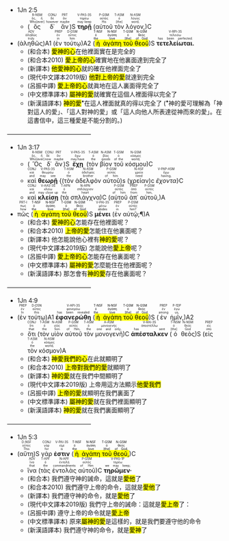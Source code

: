 


- <rt>1Jn 2:5</rt> 
	- (<RUBY><ruby><ruby>ὃς<rt>Who[ever]</rt></ruby><rt>ὅς, ἥ</rt></ruby><rt>R-NSM</rt></RUBY> <RUBY><ruby><ruby>δ᾽<rt>however</rt></ruby><rt>δέ</rt></ruby><rt>CONJ</rt></RUBY> <RUBY><ruby><ruby>ἂν<rt>maybe</rt></ruby><rt>ἄν</rt></ruby><rt>PRT</rt></RUBY>)S <RUBY><ruby><ruby>**τηρῇ**<rt>may keep</rt></ruby><rt>τηρέω</rt></ruby><rt>V-PAS-3S</rt></RUBY> (<RUBY><ruby><ruby>αὐτοῦ<rt>His</rt></ruby><rt>αὐτός</rt></ruby><rt>P-GSM</rt></RUBY> <RUBY><ruby><ruby>τὸν<rt>[the]</rt></ruby><rt>ὁ</rt></ruby><rt>T-ASM</rt></RUBY> <RUBY><ruby><ruby>λόγον,<rt>word,</rt></ruby><rt>λόγος</rt></ruby><rt>N-ASM</rt></RUBY>)C 
- (<RUBY><ruby><ruby>ἀληθῶς<rt>truly</rt></ruby><rt>ἀληθῶς</rt></ruby><rt>ADV</rt></RUBY>)A1 (<RUBY><ruby><ruby>ἐν<rt>in</rt></ruby><rt>ἐν</rt></ruby><rt>PREP</rt></RUBY> <RUBY><ruby><ruby>τούτῳ<rt>him</rt></ruby><rt>οὗτος</rt></ruby><rt>D-DSM</rt></RUBY>)A2 (<mark><RUBY><ruby><ruby>ἡ<rt>the</rt></ruby><rt>ὁ</rt></ruby><rt>T-NSF</rt></RUBY> <RUBY><ruby><ruby>ἀγάπη<rt>love</rt></ruby><rt>ἀγάπη</rt></ruby><rt>N-NSF</rt></RUBY> <RUBY><ruby><ruby>τοῦ<rt>[the]</rt></ruby><rt>ὁ</rt></ruby><rt>T-GSM</rt></RUBY> <RUBY><ruby><ruby>θεοῦ<rt>of God</rt></ruby><rt>θεός</rt></ruby><rt>N-GSM</rt></RUBY></mark>)S <RUBY><ruby><ruby>**τετελείωται.**<rt>has been perfected.</rt></ruby><rt>τελειόω</rt></ruby><rt>V-RPI-3S</rt></RUBY> 
	- (和合本) <mark>愛神的心</mark>在他裡面實在是完全的
	- (和合本2010) <mark>愛上帝的心</mark>確實地在他裏面達到完全了
	- (新譯本) <mark>他愛神的心</mark>就的確在他裡面完全了
	- (現代中文譯本2019版) <mark>他對上帝的愛</mark>就達到完全
	- (呂振中譯) <mark>愛上帝的心</mark>就眞地在這人裏面得完全了
	- (中文標準譯本) <mark>屬神的愛</mark>就確實在這個人裡面得以完全了
	- (新漢語譯本) <mark>神的愛</mark><sup>⁕</sup>在這人裡面就真的得以完全了 (<sup>⁕</sup>神的愛可理解為「神對這人的愛」、「這人對神的愛」或「這人向他人所表達從神而來的愛」。在這書信中，這三種愛是不能分割的。)

——————————————
- <rt>1Jn 3:17</rt> 
	- (<RUBY><ruby><ruby>Ὃς<rt>Who[ever]</rt></ruby><rt>ὅς, ἥ</rt></ruby><rt>R-NSM</rt></RUBY> <RUBY><ruby><ruby>δ᾽<rt>now</rt></ruby><rt>δέ</rt></ruby><rt>CONJ</rt></RUBY> <RUBY><ruby><ruby>ἂν<rt>maybe</rt></ruby><rt>ἄν</rt></ruby><rt>PRT</rt></RUBY>)S <RUBY><ruby><ruby>**ἔχῃ**<rt>may have</rt></ruby><rt>ἔχω</rt></ruby><rt>V-PAS-3S</rt></RUBY> (<RUBY><ruby><ruby>τὸν<rt>the</rt></ruby><rt>ὁ</rt></ruby><rt>T-ASM</rt></RUBY> <RUBY><ruby><ruby>βίον<rt>goods</rt></ruby><rt>βίος</rt></ruby><rt>N-ASM</rt></RUBY> <RUBY><ruby><ruby>τοῦ<rt>of the</rt></ruby><rt>ὁ</rt></ruby><rt>T-GSM</rt></RUBY> <RUBY><ruby><ruby>κόσμου<rt>world,</rt></ruby><rt>κόσμος</rt></ruby><rt>N-GSM</rt></RUBY>)C 
	- <RUBY><ruby><ruby>καὶ<rt>and</rt></ruby><rt>καί</rt></ruby><rt>CONJ</rt></RUBY> <RUBY><ruby><ruby>**θεωρῇ**<rt>may see</rt></ruby><rt>θεωρέω</rt></ruby><rt>V-PAS-3S</rt></RUBY> {<rt>(</rt><RUBY><ruby><ruby>τὸν<rt>the</rt></ruby><rt>ὁ</rt></ruby><rt>T-ASM</rt></RUBY> <RUBY><ruby><ruby>ἀδελφὸν<rt>brother</rt></ruby><rt>ἀδελφός</rt></ruby><rt>N-ASM</rt></RUBY> <RUBY><ruby><ruby>αὐτοῦ<rt>of him</rt></ruby><rt>αὐτός</rt></ruby><rt>P-GSM</rt></RUBY>)<rt>s</rt> <rt>(</rt><RUBY><ruby><ruby>χρείαν<rt>need</rt></ruby><rt>χρεία</rt></ruby><rt>N-ASF</rt></RUBY>)<rt>c</rt> <RUBY><ruby><ruby>*ἔχοντα*<rt>having,</rt></ruby><rt>ἔχω</rt></ruby><rt>V-PAP-ASM</rt></RUBY>}C 
	- <RUBY><ruby><ruby>καὶ<rt>and</rt></ruby><rt>καί</rt></ruby><rt>CONJ</rt></RUBY> <RUBY><ruby><ruby>**κλείσῃ**<rt>may close up</rt></ruby><rt>κλείω</rt></ruby><rt>V-AAS-3S</rt></RUBY> (<RUBY><ruby><ruby>τὰ<rt>the</rt></ruby><rt>ὁ</rt></ruby><rt>T-APN</rt></RUBY> <RUBY><ruby><ruby>σπλάγχνα<rt>heart</rt></ruby><rt>σπλάγχνον</rt></ruby><rt>N-APN</rt></RUBY>)C (<RUBY><ruby><ruby>αὐτοῦ<rt>of him</rt></ruby><rt>αὐτός</rt></ruby><rt>P-GSM</rt></RUBY> <RUBY><ruby><ruby>ἀπ᾽<rt>from</rt></ruby><rt>ἀπό</rt></ruby><rt>PREP</rt></RUBY> <RUBY><ruby><ruby>αὐτοῦ,<rt>him,</rt></ruby><rt>αὐτός</rt></ruby><rt>P-GSM</rt></RUBY>)A 
- <RUBY><ruby><ruby>πῶς<rt>how</rt></ruby><rt>πως</rt></ruby><rt>PRT-I</rt></RUBY> (<mark><RUBY><ruby><ruby>ἡ<rt>the</rt></ruby><rt>ὁ</rt></ruby><rt>T-NSF</rt></RUBY> <RUBY><ruby><ruby>ἀγάπη<rt>love</rt></ruby><rt>ἀγάπη</rt></ruby><rt>N-NSF</rt></RUBY> <RUBY><ruby><ruby>τοῦ<rt>[the]</rt></ruby><rt>ὁ</rt></ruby><rt>T-GSM</rt></RUBY> <RUBY><ruby><ruby>θεοῦ<rt>of God</rt></ruby><rt>θεός</rt></ruby><rt>N-GSM</rt></RUBY></mark>)S <RUBY><ruby><ruby>**μένει**<rt>abides</rt></ruby><rt>μένω</rt></ruby><rt>V-PAI-3S</rt></RUBY> (<RUBY><ruby><ruby>ἐν<rt>in</rt></ruby><rt>ἐν</rt></ruby><rt>PREP</rt></RUBY> <RUBY><ruby><ruby>αὐτῷ;¶<rt>him?</rt></ruby><rt>αὐτός</rt></ruby><rt>P-DSM</rt></RUBY>)A 
	- (和合本) <mark>愛神的心</mark>怎能存在他裡面呢？
	- (和合本2010) <mark>上帝的愛</mark>怎能住在他裏面呢？
	- (新譯本) 他怎能說他心裡有<mark>神的愛</mark>呢？
	- (現代中文譯本2019版) 怎能說他<mark>愛上帝</mark>呢？
	- (呂振中譯) <mark>愛上帝的心</mark>怎能存在他裏面呢？
	- (中文標準譯本) <mark>屬神的愛</mark>怎麼能住在他裡面呢？
	- (新漢語譯本) 那怎會有<mark>神的愛</mark>存在他裏面呢？

——————————————
- <rt>1Jn 4:9</rt> 
- (<RUBY><ruby><ruby>ἐν<rt>In</rt></ruby><rt>ἐν</rt></ruby><rt>PREP</rt></RUBY> <RUBY><ruby><ruby>τούτῳ<rt>this</rt></ruby><rt>οὗτος</rt></ruby><rt>D-DSN</rt></RUBY>)A1 <RUBY><ruby><ruby>**ἐφανερώθη**<rt>has been revealed</rt></ruby><rt>φανερόω</rt></ruby><rt>V-API-3S</rt></RUBY> (<mark><RUBY><ruby><ruby>ἡ<rt>the</rt></ruby><rt>ὁ</rt></ruby><rt>T-NSF</rt></RUBY> <RUBY><ruby><ruby>ἀγάπη<rt>love</rt></ruby><rt>ἀγάπη</rt></ruby><rt>N-NSF</rt></RUBY> <RUBY><ruby><ruby>τοῦ<rt>[the]</rt></ruby><rt>ὁ</rt></ruby><rt>T-GSM</rt></RUBY> <RUBY><ruby><ruby>θεοῦ<rt>of God</rt></ruby><rt>θεός</rt></ruby><rt>N-GSM</rt></RUBY></mark>)S (<RUBY><ruby><ruby>ἐν<rt>among</rt></ruby><rt>ἐν</rt></ruby><rt>PREP</rt></RUBY> <RUBY><ruby><ruby>ἡμῖν,<rt>us,</rt></ruby><rt>ἐγώ</rt></ruby><rt>P-1DP</rt></RUBY>)A2 
	- <RUBY><ruby><ruby>ὅτι<rt>that</rt></ruby><rt>ὅτι</rt></ruby><rt>CONJ</rt></RUBY> (<RUBY><ruby><ruby>τὸν<rt>the</rt></ruby><rt>ὁ</rt></ruby><rt>T-ASM</rt></RUBY> <RUBY><ruby><ruby>υἱὸν<rt>Son</rt></ruby><rt>υἱός</rt></ruby><rt>N-ASM</rt></RUBY> <RUBY><ruby><ruby>αὐτοῦ<rt>of Him,</rt></ruby><rt>αὐτός</rt></ruby><rt>P-GSM</rt></RUBY> <RUBY><ruby><ruby>τὸν<rt>the</rt></ruby><rt>ὁ</rt></ruby><rt>T-ASM</rt></RUBY> <RUBY><ruby><ruby>μονογενῆ<rt>one and only,</rt></ruby><rt>μονογενής</rt></ruby><rt>A-ASM</rt></RUBY>)C <RUBY><ruby><ruby>**ἀπέσταλκεν**<rt>has sent</rt></ruby><rt>ἀποστέλλω</rt></ruby><rt>V-RAI-3S</rt></RUBY> (<RUBY><ruby><ruby>ὁ<rt>[the]</rt></ruby><rt>ὁ</rt></ruby><rt>T-NSM</rt></RUBY> <RUBY><ruby><ruby>θεὸς<rt>God</rt></ruby><rt>θεός</rt></ruby><rt>N-NSM</rt></RUBY>)S (<RUBY><ruby><ruby>εἰς<rt>into</rt></ruby><rt>εἰς</rt></ruby><rt>PREP</rt></RUBY> <RUBY><ruby><ruby>τὸν<rt>the</rt></ruby><rt>ὁ</rt></ruby><rt>T-ASM</rt></RUBY> <RUBY><ruby><ruby>κόσμον<rt>world,</rt></ruby><rt>κόσμος</rt></ruby><rt>N-ASM</rt></RUBY>)A
	- (和合本) <mark>神愛我們的心</mark>在此就顯明了
	- (和合本2010) <mark>上帝對我們的愛</mark>就顯明了
	- (新譯本) <mark>神的愛</mark>就在我們中間顯明了
	- (現代中文譯本2019版) 上帝用這方法顯示<mark>他愛我們</mark>
	- (呂振中譯) <mark>上帝的愛</mark>就顯明在我們裏面了
	- (中文標準譯本) <mark>屬神的愛</mark>就在我們裡面顯明了
	- (新漢語譯本) <mark>神的愛</mark>就在我們裏面顯明了

——————————————
-  <rt>1Jn 5:3</rt> 
-  (<RUBY><ruby><ruby>αὕτη<rt>This</rt></ruby><rt>οὗτος</rt></ruby><rt>D-NSF</rt></RUBY>)S <RUBY><ruby><ruby>γάρ<rt>for</rt></ruby><rt>γάρ</rt></ruby><rt>CONJ</rt></RUBY> <RUBY><ruby><ruby>**ἐστιν**<rt>is</rt></ruby><rt>εἰμί</rt></ruby><rt>V-PAI-3S</rt></RUBY> (<mark><RUBY><ruby><ruby>ἡ<rt>the</rt></ruby><rt>ὁ</rt></ruby><rt>T-NSF</rt></RUBY> <RUBY><ruby><ruby>ἀγάπη<rt>love</rt></ruby><rt>ἀγάπη</rt></ruby><rt>N-NSF</rt></RUBY> <RUBY><ruby><ruby>τοῦ<rt>[the]</rt></ruby><rt>ὁ</rt></ruby><rt>T-GSM</rt></RUBY> <RUBY><ruby><ruby>θεοῦ,<rt>of God,</rt></ruby><rt>θεός</rt></ruby><rt>N-GSM</rt></RUBY></mark>)C 
	-  <RUBY><ruby><ruby>ἵνα<rt>that</rt></ruby><rt>ἵνα</rt></ruby><rt>ADV</rt></RUBY> (<RUBY><ruby><ruby>τὰς<rt>the</rt></ruby><rt>ὁ</rt></ruby><rt>T-APF</rt></RUBY> <RUBY><ruby><ruby>ἐντολὰς<rt>commandments</rt></ruby><rt>ἐντολή</rt></ruby><rt>N-APF</rt></RUBY> <RUBY><ruby><ruby>αὐτοῦ<rt>of Him</rt></ruby><rt>αὐτός</rt></ruby><rt>P-GSM</rt></RUBY>)C <RUBY><ruby><ruby>**τηρῶμεν·**<rt>we may keep;</rt></ruby><rt>τηρέω</rt></ruby><rt>V-PAS-1P</rt></RUBY> 
	- (和合本) 我們遵守神的誡命，這就是<mark>愛他</mark>了
	- (和合本2010) 我們遵守上帝的命令，這就是<mark>愛他</mark>了
	- (新譯本) 我們遵守神的命令，就是<mark>愛他</mark>了
	- (現代中文譯本2019版) 我們守上帝的誡命：這就是<mark>愛上帝</mark>了：
	- (呂振中譯) 遵守上帝的命令就是<mark>愛上帝</mark>
	- (中文標準譯本) 原來<mark>屬神的愛</mark>是這樣的，就是我們要遵守他的命令
	- (新漢語譯本) 我們遵守神的命令，就是<mark>愛神</mark>了




